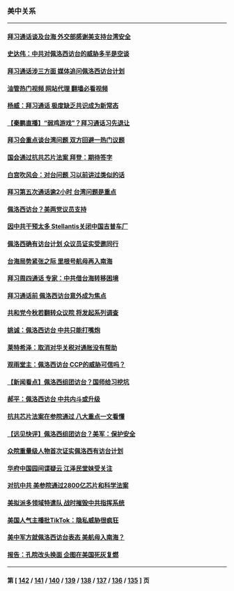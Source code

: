### 美中关系
---
#### [拜习通话谈及台海 外交部感谢美支持台湾安全](../../pages/nf1412576/n13791362.md?07292045) 
#### [史达伟：中共对佩洛西访台的威胁多半是空谈](../../pages/nf1412576/n13791358.md?07292045) 
#### [拜习通话涉三方面 媒体追问佩洛西访台计划](../../pages/nf1412576/n13791239.md?07292045) 
#### [油管热门视频 网站代理 翻墙必看视频](http://209.222.30.114:81/youtube.html?07292045)
#### [杨威：拜习通话 极度缺乏共识成为新常态](../../pages/nf1412576/n13791147.md?07292045) 
#### [【秦鹏直播】“弱鸡游戏”？拜习通话习先退让](../../pages/nf1412576/n13791189.md?07292045) 
#### [拜习会重点谈台湾问题 双方回避一热门议题](../../pages/nf1412576/n13791175.md?07292045) 
#### [国会通过抗共芯片法案 拜登：期待签字](../../pages/nf1412576/n13791153.md?07292045) 
#### [白宫吹风会：对台问题 习以前讲过类似的话](../../pages/nf1412576/n13791127.md?07292045) 
#### [拜习第五次通话逾2小时 台湾问题是重点](../../pages/nf1412576/n13791055.md?07292045) 
#### [佩洛西访台？美两党议员支持](../../pages/nf1412576/n13791014.md?07292045) 
#### [因中共干预太多 Stellantis关闭中国吉普车厂](../../pages/nf1412576/n13791107.md?07292045) 
#### [佩洛西确有访台计划 众议员证实受邀同行](../../pages/nf1412576/n13790974.md?07292045) 
#### [台海局势紧张之际 里根号航母再入南海](../../pages/nf1412576/n13791053.md?07292045) 
#### [拜习周四通话 专家：中共借台海转移困境](../../pages/nf1412576/n13791016.md?07292045) 
#### [拜习通话前 佩洛西访台意外成为焦点](../../pages/nf1412576/n13790835.md?07292045) 
#### [共和党今秋若翻转众议院 将发起系列调查](../../pages/nf1412576/n13790822.md?07292045) 
#### [姚诚：佩洛西访台 中共只能打嘴炮](../../pages/nf1412576/n13790434.md?07292045) 
#### [莱特希泽：取消对华关税对通胀没有帮助](../../pages/nf1412576/n13790738.md?07292045) 
#### [观雨堂主：佩洛西访台 CCP的威胁可信吗？](../../pages/nf1412576/n13790757.md?07292045) 
#### [【新闻看点】佩洛西组团访台？国师给习挖坑](../../pages/nf1412576/n13790313.md?07292045) 
#### [郝平：佩洛西访台 中共内斗或升级](../../pages/nf1412576/n13790472.md?07292045) 
#### [抗共芯片法案在参院通过 八大重点一文看懂](../../pages/nf1412576/n13790309.md?07292045) 
#### [【远见快评】佩洛西组团访台？美军：保护安全](../../pages/nf1412576/n13790395.md?07292045) 
#### [众院重量级人物首次证实佩洛西有访台计划](../../pages/nf1412576/n13790372.md?07292045) 
#### [华府中国园间谍疑云 江泽民堂妹受关注](../../pages/nf1412576/n13790180.md?07292045) 
#### [对抗中共 美参院通过2800亿芯片和科学法案](../../pages/nf1412576/n13790299.md?07292045) 
#### [美拟派多领域特遣队 战时摧毁中共指挥系统](../../pages/nf1412576/n13790295.md?07292045) 
#### [美国人气主播批TikTok：隐私威胁很疯狂](../../pages/nf1412576/n13790194.md?07292045) 
#### [美中军方就佩洛西访台表态 美航母入南海？](../../pages/nf1412576/n13790275.md?07292045) 
#### [报告：孔院改头换面 企图在美国死灰复燃](../../pages/nf1412576/n13790218.md?07292045) 

---
#### 第 [ [142](./142.md?07292045) / [141](./141.md?07292045) / [140](./140.md?07292045) / [139](./139.md?07292045) / [138](./138.md?07292045) / [137](./137.md?07292045) / [136](./136.md?07292045) / [135](./135.md?07292045) ] 页
